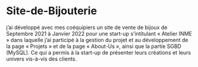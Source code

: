 # Site-de-Bijouterie
j’ai développé avec mes coéquipiers un site de vente de bijoux de Septembre 2021 à Janvier 2022 pour une start-up s’intitulant « Atelier INME » dans laquelle j’ai participé à la gestion du projet et au développement de la page « Projets » et de la page « About-Us », ainsi que la partie SGBD (MySQL). Ce qui a permis à la start-up de présenter leurs créations et leurs univers vis-à-vis des clients.
